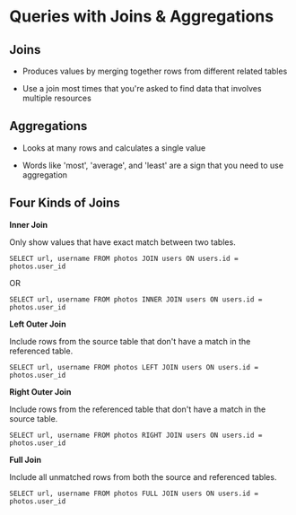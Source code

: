 # Queries with Joins & Aggregations

## Joins

* Produces values by merging together rows from different related tables

* Use a join most times that you're asked to find data that involves multiple resources

## Aggregations

* Looks at many rows and calculates a single value

* Words like 'most', 'average', and 'least' are a sign that you need to use aggregation

## Four Kinds of Joins

**Inner Join**

Only show values that have exact match between two tables.

`SELECT url, username
FROM photos
JOIN users ON users.id = photos.user_id`

OR

`SELECT url, username
FROM photos
INNER JOIN users ON users.id = photos.user_id`

**Left Outer Join**

Include rows from the source table that don't have a match in the referenced table.

`SELECT url, username
FROM photos
LEFT JOIN users ON users.id = photos.user_id`

**Right Outer Join**

Include rows from the referenced table that don't have a match in the source table.

`SELECT url, username
FROM photos
RIGHT JOIN users ON users.id = photos.user_id`

**Full Join**

Include all unmatched rows from both the source and referenced tables.

`SELECT url, username
FROM photos
FULL JOIN users ON users.id = photos.user_id`